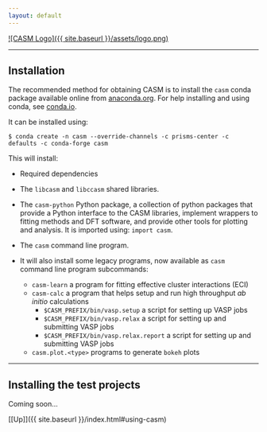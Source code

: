 ```yaml
---
layout: default
---
```


[![CASM Logo]({{ site.baseurl }}/assets/logo.png)](https://prisms-center.github.io/CASMcode_docs/)

***
## Installation

The recommended method for obtaining CASM is to install the ``casm`` conda package available online from [anaconda.org](https://anaconda.org/prisms-center). For help installing and using conda, see [conda.io](https://conda.io/docs/index.html).

It can be installed using:

```
$ conda create -n casm --override-channels -c prisms-center -c defaults -c conda-forge casm
```

This will install:

- Required dependencies
- The `libcasm` and `libccasm` shared libraries.
- The ``casm-python`` Python package, a collection of python packages that provide a Python interface to the CASM libraries, implement wrappers to fitting methods and DFT software, and provide other tools for plotting and analysis. It is imported using: ``import casm``.
- The ``casm`` command line program.

- It will also install some legacy programs, now available as ``casm`` command line program subcommands:
  - ``casm-learn`` a program for fitting effective cluster interactions (ECI)
  - ``casm-calc`` a program that helps setup and run high throughput *ab initio* calculations
    - ``$CASM_PREFIX/bin/vasp.setup`` a script for setting up VASP jobs
    - ``$CASM_PREFIX/bin/vasp.relax`` a script for setting up and submitting VASP jobs
    - ``$CASM_PREFIX/bin/vasp.relax.report`` a script for setting up and submitting VASP jobs
  - ``casm.plot.<type>`` programs to generate ``bokeh`` plots

***
## Installing the test projects

Coming soon...

[[Up]]({{ site.baseurl }}/index.html#using-casm)
